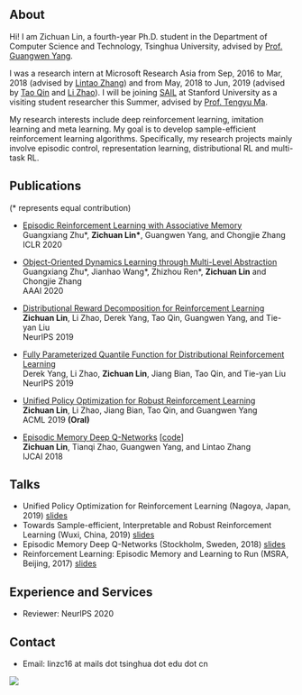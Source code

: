 ## About

Hi! I am Zichuan Lin, a fourth-year Ph.D. student in the Department of Computer Science and Technology, Tsinghua University, advised by [Prof. Guangwen Yang](https://www.tsinghua.edu.cn/publish/csen/4623/2010/20101224195554390212530/20101224195554390212530_.html). 

I was a research intern at Microsoft Research Asia from Sep, 2016 to Mar, 2018 (advised by [Lintao Zhang](https://www.microsoft.com/en-us/research/people/lintaoz/)) and from May, 2018 to Jun, 2019 (advised by [Tao Qin](https://www.microsoft.com/en-us/research/people/taoqin/) and [Li Zhao](https://www.microsoft.com/en-us/research/people/lizo/)). I will be joining [SAIL](https://ai.stanford.edu/) at Stanford University as a visiting student researcher this Summer, advised by [Prof. Tengyu Ma](https://ai.stanford.edu/~tengyuma/).

My research interests include deep reinforcement learning, imitation learning and meta learning. My goal is to develop sample-efficient reinforcement learning algorithms. Specifically, my research projects mainly involve episodic control, representation learning, distributional RL and multi-task RL.

## Publications
(* represents equal contribution)
- [Episodic Reinforcement Learning with Associative Memory](https://openreview.net/forum?id=HkxjqxBYDB&noteId=HkxjqxBYDB)  <br>
Guangxiang Zhu\*, **Zichuan Lin\***, Guangwen Yang, and Chongjie Zhang  <br>
ICLR 2020

- [Object-Oriented Dynamics Learning through Multi-Level Abstraction](https://arxiv.org/abs/1904.07482)  <br>
Guangxiang Zhu\*, Jianhao Wang\*, Zhizhou Ren\*, **Zichuan Lin** and Chongjie Zhang  <br>
AAAI 2020

- [Distributional Reward Decomposition for Reinforcement Learning](https://arxiv.org/abs/1911.02166)  <br>
**Zichuan Lin**, Li Zhao, Derek Yang, Tao Qin, Guangwen Yang, and Tie-yan Liu  <br>
NeurIPS 2019

- [Fully Parameterized Quantile Function for Distributional Reinforcement Learning](https://arxiv.org/abs/1911.02140)  <br>
Derek Yang, Li Zhao, **Zichuan Lin**, Jiang Bian, Tao Qin, and Tie-yan Liu  <br>
NeurIPS 2019

- [Unified Policy Optimization for Robust Reinforcement Learning](http://proceedings.mlr.press/v101/lin19a.html)  <br>
**Zichuan Lin**, Li Zhao, Jiang Bian, Tao Qin, and Guangwen Yang  <br>
ACML 2019 **(Oral)**

- [Episodic Memory Deep Q-Networks](https://arxiv.org/abs/1805.07603) [[code](https://github.com/LinZichuan/emdqn)]  <br>
**Zichuan Lin**, Tianqi Zhao, Guangwen Yang, and Lintao Zhang  <br>
IJCAI 2018

## Talks
- Unified Policy Optimization for Reinforcement Learning (Nagoya, Japan, 2019) [slides](https://github.com/LinZichuan/emdqn)
- Towards Sample-efficient, Interpretable and Robust Reinforcement Learning (Wuxi, China, 2019) [slides](https://github.com/LinZichuan/emdqn)
- Episodic Memory Deep Q-Networks (Stockholm, Sweden, 2018) [slides](https://github.com/LinZichuan/emdqn)
- Reinforcement Learning: Episodic Memory and Learning to Run (MSRA, Beijing, 2017) [slides](https://github.com/LinZichuan/emdqn)

## Experience and Services
- Reviewer: NeurlPS 2020

## Contact
- Email: linzc16 at mails dot tsinghua dot edu dot cn

<a href="https://clustrmaps.com/site/1b2e1" title="Visit tracker"><img src="//www.clustrmaps.com/map_v2.png?d=38tnS4bll5XgaykJkqqgl4v3F3ocQMWiBSN-2_sgxrA&cl=ffffff"></a>
